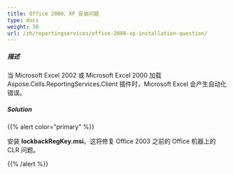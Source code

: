 ```yaml
---
title: Office 2000、XP 安装问题
type: docs
weight: 30
url: /zh/reportingservices/office-2000-xp-installation-question/
---
```


##### **描述**
当 Microsoft Excel 2002 或 Microsoft Excel 2000 加载 Aspose.Cells.ReportingServices.Client 插件时，Microsoft Excel 会产生自动化错误。
##### **Solution**
{{% alert color="primary" %}} 

安装 **lockbackRegKey.msi**。这将修复 Office 2003 之前的 Office 机器上的 CLR 问题。

{{% /alert %}}
